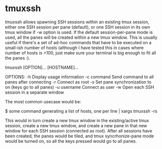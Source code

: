 # tmuxssh

tmuxssh allows spawning SSH sessions within an existing tmux session, either one SSH session per pane (default), or one SSH session in its own tmux window if -w option is used. If the default session-per-pane mode is used, all the panes will be created within a new tmux window. This is usually useful if there's a set of ad-hoc commands that have to be executed on a small-ish number of hosts (although I have tested this in cases where number of hosts is >100, just make sure your terminal is big enough to fit all the panes :).

tmuxssh [OPTION]... [HOSTNAME]...

OPTIONS:
  -h           Display usage information
  -c command   Send command to all panes after connecting
  -r           Connect as root
  -s           Set pane synchronization to on (keys go to all panes)
  -u username  Connect as user <username>
  -w           Open each SSH session in a separate window
  
The most common usecase would be:
  
$ some command generating a list of hosts, one per line | xargs tmuxssh -rs
  
This would in turn create a new tmux window in the existing/active tmux session, create a new tmux window, and create a new pane in that new window for each SSH session (connected as root). After all sessions have been created, the panes would be tiled, and tmux syncrhonize-pane mode would be turned on, so all the keys pressed would go to all panes. 
